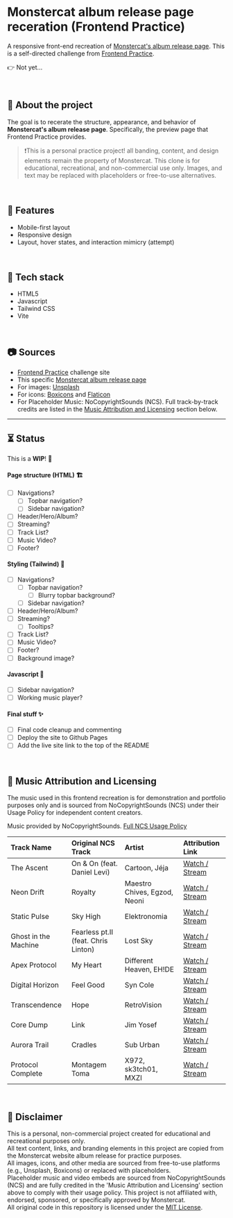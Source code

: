 # Monstercat album release page receration (Frontend Practice) 

A responsive front-end recreation of [Monstercat's album release page](https://www.monstercat.com/release/MCLP017). This is a self-directed challenge from [Frontend Practice](https://www.frontendpractice.com/projects/monstercat).

👉 Not yet...

<br>

## 📌 About the project

The goal is to recerate the structure, appearance, and behavior of **Monstercat's album release page**. Specifically, the preview page that Frontend Practice provides.

> ❗This is a personal practice project! all banding, content, and design elements remain the property of Monstercat. This clone is for educational, recreational, and non-commercial use only.
> Images, and text may be replaced with placeholders or free-to-use alternatives.

<br>

## 🍮 Features

- Mobile-first layout
- Responsive design
- Layout, hover states, and interaction mimicry (attempt)

<br>

## 🔧 Tech stack

- HTML5
- Javascript
- Tailwind CSS
- Vite

<br>

## 📷 Sources

- [Frontend Practice](https://www.frontendpractice.com/projects/monstercat) challenge site
- This specific [Monstercat album release page](https://www.monstercat.com/release/MCLP017)
- For images: [Unsplash](https://unsplash.com/)
- For icons: [Boxicons](https://boxicons.com/) and [Flaticon](https://www.flaticon.com/)
- For Placeholder Music: NoCopyrightSounds (NCS). Full track-by-track credits are listed in the [Music Attribution and Licensing](#🎵-music-attribution-and-licensing) section below.

---

## ⏳ Status

This is a **WIP**! 🤫

#### Page structure (HTML) 🏗️
- [ ] Navigations?
  - [ ] Topbar navigation?
  - [ ] Sidebar navigation?
- [ ] Header/Hero/Album?
- [ ] Streaming?
- [ ] Track List?
- [ ] Music Video?
- [ ] Footer?

#### Styling (Tailwind) 🎨
- [ ] Navigations?
  - [ ] Topbar navigation?
    - [ ] Blurry topbar background?
  - [ ] Sidebar navigation?
- [ ] Header/Hero/Album?
- [ ] Streaming?
  - [ ] Tooltips?
- [ ] Track List?
- [ ] Music Video?
- [ ] Footer?
- [ ] Background image?

#### Javascript 🌚
- [ ] Sidebar navigation?
- [ ] Working music player?

#### Final stuff ✨
- [ ] Final code cleanup and commenting
- [ ] Deploy the site to Github Pages
- [ ] Add the live site link to the top of the README

<br>

<a id="🎵-music-attribution-and-licensing"></a>
## 🎵 Music Attribution and Licensing

The music used in this frontend recreation is for demonstration and portfolio purposes only and is sourced from NoCopyrightSounds (NCS) under their Usage Policy for independent content creators.

Music provided by NoCopyrightSounds. [Full NCS Usage Policy](https://ncs.io/usage-policy)

| Track Name | Original NCS Track | Artist | Attribution Link |
| :--- | :--- | :--- | :--- |
| The Ascent | On & On (feat. Daniel Levi) | Cartoon, Jéja | [Watch / Stream](https://ncs.io/OnAndOn) |
| Neon Drift | Royalty |  Maestro Chives, Egzod, Neoni  | [Watch / Stream](https://ncs.io/Royalty) |
| Static Pulse | Sky High | Elektronomia | [Watch / Stream](https://ncs.io/SkyHigh) |
| Ghost in the Machine | Fearless pt.II (feat. Chris Linton) | Lost Sky | [Watch / Stream](https://ncs.io/Fearless2) |
| Apex Protocol | My Heart | Different Heaven, EH!DE | [Watch / Stream](https://ncs.io/MyHeart) |
| Digital Horizon | Feel Good | Syn Cole | [Watch / Stream](https://ncs.io/FeelGood) |
| Transcendence | Hope | RetroVision | [Watch / Stream](https://ncs.io/RVHope) |
| Core Dump | Link | Jim Yosef | [Watch / Stream](https://ncs.io/Link) |
| Aurora Trail | Cradles | Sub Urban | [Watch / Stream](https://ncs.io/Cradles) |
| Protocol Complete | Montagem Toma  |  X972, sk3tch01, MXZI  | [Watch / Stream](https://ncs.io/MontagemToma) |

<br>

## 📝 Disclaimer

This is a personal, non-commercial project created for educational and recreational purposes only.  
All text content, links, and branding elements in this project are copied from the Monstercat website album release for practice purposes.  
All images, icons, and other media are sourced from free-to-use platforms (e.g., Unsplash, Boxicons) or replaced with placeholders.  
Placeholder music and video embeds are sourced from NoCopyrightSounds (NCS) and are fully credited in the 'Music Attribution and Licensing' section above to comply with their usage policy.
This project is not affiliated with, endorsed, sponsored, or specifically approved by Monstercat.  
All original code in this repository is licensed under the [MIT License](LICENSE).